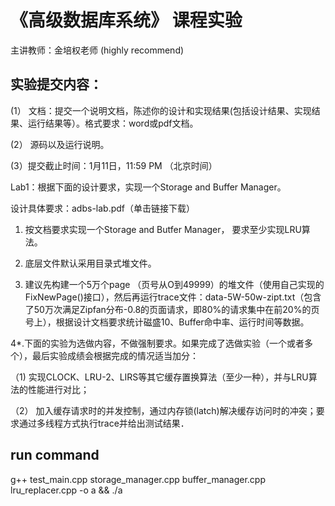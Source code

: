 # 《高级数据库系统》 课程实验

主讲教师：金培权老师 (highly recommend)

## 实验提交内容：

(1） 文档：提交一个说明文档，陈述你的设计和实现结果(包括设计结果、实现结果、运行结果等）。格式要求：word或pdf文档。

(2） 源码以及运行说明。

(3）提交截止时间：1月11日，11:59 PM （北京时间）

Lab1：根据下面的设计要求，实现一个Storage and Buffer Manager。

设计具体要求：adbs-lab.pdf（单击链接下载）

1. 按文档要求实现一个Storage and Butfer Manager， 要求至少实现LRU算法。

2. 底层文件默认采用目录式堆文件。

3. 建议先构建一个5万个page （页号从O到49999）的堆文件（使用自己实现的FixNewPage()接口），然后再运行trace文件：data-5W-50w-zipt.txt（包含了50万次满足Zipfan分布-0.8的页面请求，即80%的请求集中在前20%的页号上），根据设计文档要求统计磁盛10、Buffer命中率、运行时间等数据。
   
4*.下面的实验为选做内容，不做强制要求。如果完成了选做实验（一个或者多个），最后实验成绩会根据完成的情况适当加分：

（1) 实现CLOCK、LRU-2、LIRS等其它缓存置换算法（至少一种），并与LRU算法的性能进行对比；

（2） 加入缓存请求时的并发控制，通过内存锁(latch)解决缓存访问时的冲突；要求通过多线程方式执行trace并给出测试结果．




## run command
g++ test_main.cpp storage_manager.cpp buffer_manager.cpp  lru_replacer.cpp -o a && ./a

